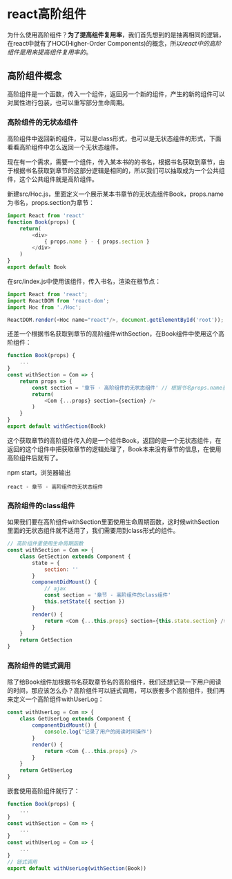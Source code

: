 # react高阶组件

为什么使用高阶组件？**为了提高组件复用率**，我们首先想到的是抽离相同的逻辑，在react中就有了HOC(Higher-Order Components)的概念，所以*react中的高阶组件是用来提高组件复用率的*。

## 高阶组件概念

高阶组件是一个函数，传入一个组件，返回另一个新的组件，产生的新的组件可以对属性进行包装，也可以重写部分生命周期。

### 高阶组件的无状态组件

高阶组件中返回新的组件，可以是class形式，也可以是无状态组件的形式，下面看看高阶组件中怎么返回一个无状态组件。

现在有一个需求，需要一个组件，传入某本书的的书名，根据书名获取到章节，由于根据书名获取到章节的这部分逻辑是相同的，所以我们可以抽取成为一个公共组件，这个公共组件就是高阶组件。

新建src/Hoc.js，里面定义一个展示某本书章节的无状态组件Book，props.name为书名，props.section为章节：

```js
import React from 'react'
function Book(props) {
    return(
        <div>
            { props.name } - { props.section }
        </div>
    )
}
export default Book
```

在src/index.js中使用该组件，传入书名，渲染在根节点：

```js
import React from 'react';
import ReactDOM from 'react-dom';
import Hoc from './Hoc';

ReactDOM.render(<Hoc name="react"/>, document.getElementById('root'));
```

还差一个根据书名获取到章节的高阶组件withSection，在Book组件中使用这个高阶组件：

```js
function Book(props) {
    ...
}
const withSection = Com => {
    return props => {
        const section = '章节 - 高阶组件的无状态组件' // 根据书名props.name获取到章节section，这里是模拟数据
        return(
            <Com {...props} section={section} />
        )
    }
}
export default withSection(Book)
```
这个获取章节的高阶组件传入的是一个组件Book，返回的是一个无状态组件，在返回的这个组件中把获取章节的逻辑处理了，Book本来没有章节的信息，在使用高阶组件后就有了。

npm start，浏览器输出

```
react - 章节 - 高阶组件的无状态组件
```

### 高阶组件的class组件

如果我们要在高阶组件withSection里面使用生命周期函数，这时候withSection里面的无状态组件就不适用了，我们需要用到class形式的组件。

```js
// 高阶组件里使用生命周期函数
const withSection = Com => {
    class GetSection extends Component {
        state = {
            section: ''
        }
        componentDidMount() {
            // ajax
            const section = '章节 - 高阶组件的class组件'
            this.setState({ section })
        }
        render() {
            return <Com {...this.props} section={this.state.section} />
        }
    }
    return GetSection
}
```

### 高阶组件的链式调用

除了给Book组件加根据书名获取章节名的高阶组件，我们还想记录一下用户阅读的时间，那应该怎么办？高阶组件可以链式调用，可以嵌套多个高阶组件，我们再来定义一个高阶组件withUserLog：

```js
const withUserLog = Com => {
    class GetUserLog extends Component {
        componentDidMount() {
            console.log('记录了用户的阅读时间操作')
        }
        render() {
            return <Com {...this.props} />
        }
    }
    return GetUserLog
}
```

嵌套使用高阶组件就行了：

```js
function Book(props) {
    ...
}
const withSection = Com => {
    ...
}
const withUserLog = Com => {
    ...
}
// 链式调用
export default withUserLog(withSection(Book))
```


